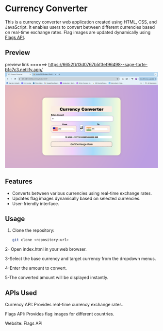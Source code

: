 # Currency Converter

This is a currency converter web application created using HTML, CSS, and JavaScript. It enables users to convert between different currencies based on real-time exchange rates. Flag images are updated dynamically using [Flags API](https://flagsapi.com/).

## Preview

preview link ======> https://6652fb13d0767b5f3ef96498--sage-torte-b1c7c3.netlify.app/
![Currency Converter Preview](img1.png)

## Features

- Converts between various currencies using real-time exchange rates.
- Updates flag images dynamically based on selected currencies.
- User-friendly interface.

## Usage

1. Clone the repository:

   ```bash
   git clone <repository-url>
   ```

2- Open index.html in your web browser.

3-Select the base currency and target currency from the dropdown menus.

4-Enter the amount to convert.

5-The converted amount will be displayed instantly.

## APIs Used

Currency API: Provides real-time currency exchange rates.

Flags API: Provides flag images for different countries.

Website: Flags API
